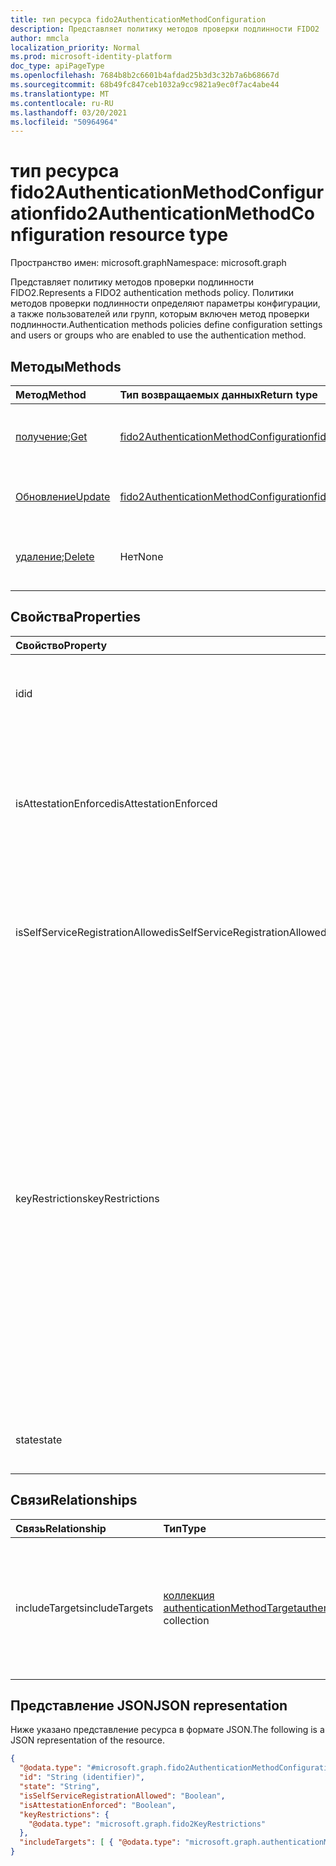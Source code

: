 ```yaml
---
title: тип ресурса fido2AuthenticationMethodConfiguration
description: Представляет политику методов проверки подлинности FIDO2
author: mmcla
localization_priority: Normal
ms.prod: microsoft-identity-platform
doc_type: apiPageType
ms.openlocfilehash: 7684b8b2c6601b4afdad25b3d3c32b7a6b68667d
ms.sourcegitcommit: 68b49fc847ceb1032a9cc9821a9ec0f7ac4abe44
ms.translationtype: MT
ms.contentlocale: ru-RU
ms.lasthandoff: 03/20/2021
ms.locfileid: "50964964"
---
```

# <a name="fido2authenticationmethodconfiguration-resource-type"></a><span data-ttu-id="d82c7-103">тип ресурса fido2AuthenticationMethodConfiguration</span><span class="sxs-lookup"><span data-stu-id="d82c7-103">fido2AuthenticationMethodConfiguration resource type</span></span>

<span data-ttu-id="d82c7-104">Пространство имен: microsoft.graph</span><span class="sxs-lookup"><span data-stu-id="d82c7-104">Namespace: microsoft.graph</span></span>

<span data-ttu-id="d82c7-105">Представляет политику методов проверки подлинности FIDO2.</span><span class="sxs-lookup"><span data-stu-id="d82c7-105">Represents a FIDO2 authentication methods policy.</span></span> <span data-ttu-id="d82c7-106">Политики методов проверки подлинности определяют параметры конфигурации, а также пользователей или групп, которым включен метод проверки подлинности.</span><span class="sxs-lookup"><span data-stu-id="d82c7-106">Authentication methods policies define configuration settings and users or groups who are enabled to use the authentication method.</span></span>


## <a name="methods"></a><span data-ttu-id="d82c7-107">Методы</span><span class="sxs-lookup"><span data-stu-id="d82c7-107">Methods</span></span>
|<span data-ttu-id="d82c7-108">Метод</span><span class="sxs-lookup"><span data-stu-id="d82c7-108">Method</span></span>|<span data-ttu-id="d82c7-109">Тип возвращаемых данных</span><span class="sxs-lookup"><span data-stu-id="d82c7-109">Return type</span></span>|<span data-ttu-id="d82c7-110">Описание</span><span class="sxs-lookup"><span data-stu-id="d82c7-110">Description</span></span>|
|:---|:---|:---|
|<span data-ttu-id="d82c7-111">[получение](../api/fido2authenticationmethodconfiguration-get.md);</span><span class="sxs-lookup"><span data-stu-id="d82c7-111">[Get](../api/fido2authenticationmethodconfiguration-get.md)</span></span>|[<span data-ttu-id="d82c7-112">fido2AuthenticationMethodConfiguration</span><span class="sxs-lookup"><span data-stu-id="d82c7-112">fido2AuthenticationMethodConfiguration</span></span>](../resources/fido2authenticationmethodconfiguration.md)|<span data-ttu-id="d82c7-113">Ознакомьтесь с свойствами и отношениями объекта fido2AuthenticationMethodConfiguration.</span><span class="sxs-lookup"><span data-stu-id="d82c7-113">Read the properties and relationships of a fido2AuthenticationMethodConfiguration object.</span></span>|
|[<span data-ttu-id="d82c7-114">Обновление</span><span class="sxs-lookup"><span data-stu-id="d82c7-114">Update</span></span>](../api/fido2authenticationmethodconfiguration-update.md)|[<span data-ttu-id="d82c7-115">fido2AuthenticationMethodConfiguration</span><span class="sxs-lookup"><span data-stu-id="d82c7-115">fido2AuthenticationMethodConfiguration</span></span>](../resources/fido2authenticationmethodconfiguration.md)|<span data-ttu-id="d82c7-116">Обновление свойств объекта fido2AuthenticationMethodConfiguration.</span><span class="sxs-lookup"><span data-stu-id="d82c7-116">Update the properties of a fido2AuthenticationMethodConfiguration object.</span></span>|
|<span data-ttu-id="d82c7-117">[удаление](../api/fido2authenticationmethodconfiguration-delete.md);</span><span class="sxs-lookup"><span data-stu-id="d82c7-117">[Delete](../api/fido2authenticationmethodconfiguration-delete.md)</span></span>|<span data-ttu-id="d82c7-118">Нет</span><span class="sxs-lookup"><span data-stu-id="d82c7-118">None</span></span>|<span data-ttu-id="d82c7-119">Возвращает объект fido2AuthenticationMethodConfiguration к конфигурации по умолчанию.</span><span class="sxs-lookup"><span data-stu-id="d82c7-119">Reverts the fido2AuthenticationMethodConfiguration object to its default configuration.</span></span>|


## <a name="properties"></a><span data-ttu-id="d82c7-120">Свойства</span><span class="sxs-lookup"><span data-stu-id="d82c7-120">Properties</span></span>
|<span data-ttu-id="d82c7-121">Свойство</span><span class="sxs-lookup"><span data-stu-id="d82c7-121">Property</span></span>|<span data-ttu-id="d82c7-122">Тип</span><span class="sxs-lookup"><span data-stu-id="d82c7-122">Type</span></span>|<span data-ttu-id="d82c7-123">Описание</span><span class="sxs-lookup"><span data-stu-id="d82c7-123">Description</span></span>|
|:---|:---|:---|
|<span data-ttu-id="d82c7-124">id</span><span class="sxs-lookup"><span data-stu-id="d82c7-124">id</span></span>|<span data-ttu-id="d82c7-125">String</span><span class="sxs-lookup"><span data-stu-id="d82c7-125">String</span></span>|<span data-ttu-id="d82c7-126">Идентификатор политики метода проверки подлинности.</span><span class="sxs-lookup"><span data-stu-id="d82c7-126">The authentication method policy identifier.</span></span>|
|<span data-ttu-id="d82c7-127">isAttestationEnforced</span><span class="sxs-lookup"><span data-stu-id="d82c7-127">isAttestationEnforced</span></span>|<span data-ttu-id="d82c7-128">Boolean</span><span class="sxs-lookup"><span data-stu-id="d82c7-128">Boolean</span></span>|<span data-ttu-id="d82c7-129">Определяет, необходимо ли применять проверку для регистрации ключей безопасности FIDO2.</span><span class="sxs-lookup"><span data-stu-id="d82c7-129">Determines whether attestation must be enforced for FIDO2 security key registration.</span></span>|
|<span data-ttu-id="d82c7-130">isSelfServiceRegistrationAllowed</span><span class="sxs-lookup"><span data-stu-id="d82c7-130">isSelfServiceRegistrationAllowed</span></span>|<span data-ttu-id="d82c7-131">Boolean</span><span class="sxs-lookup"><span data-stu-id="d82c7-131">Boolean</span></span>|<span data-ttu-id="d82c7-132">Определяет, могут ли пользователи зарегистрировать новые ключи безопасности FIDO2.</span><span class="sxs-lookup"><span data-stu-id="d82c7-132">Determines if users can register new FIDO2 security keys.</span></span>|
|<span data-ttu-id="d82c7-133">keyRestrictions</span><span class="sxs-lookup"><span data-stu-id="d82c7-133">keyRestrictions</span></span>|[<span data-ttu-id="d82c7-134">fido2KeyRestrictions</span><span class="sxs-lookup"><span data-stu-id="d82c7-134">fido2KeyRestrictions</span></span>](../resources/fido2keyrestrictions.md)|<span data-ttu-id="d82c7-135">Контролирует, применяются ли ключевые ограничения для ключей безопасности FIDO2, разрешая или отменить определенные типы ключей, определенных GUID проверки подлинности (AAGUID), идентификатором, который указывает тип (например, сделать и модель) аутентиста.</span><span class="sxs-lookup"><span data-stu-id="d82c7-135">Controls whether key restrictions are enforced on FIDO2 security keys, either allowing or disallowing certain key types as defined by Authenticator Attestation GUID (AAGUID), an identifier that indicates the type (e.g. make and model) of the authenticator.</span></span>|
|<span data-ttu-id="d82c7-136">state</span><span class="sxs-lookup"><span data-stu-id="d82c7-136">state</span></span>|<span data-ttu-id="d82c7-137">authenticationMethodState</span><span class="sxs-lookup"><span data-stu-id="d82c7-137">authenticationMethodState</span></span>|<span data-ttu-id="d82c7-138">Возможные значения: `enabled`, `disabled`.</span><span class="sxs-lookup"><span data-stu-id="d82c7-138">Possible values are: `enabled`, `disabled`.</span></span>|

## <a name="relationships"></a><span data-ttu-id="d82c7-139">Связи</span><span class="sxs-lookup"><span data-stu-id="d82c7-139">Relationships</span></span>
|<span data-ttu-id="d82c7-140">Связь</span><span class="sxs-lookup"><span data-stu-id="d82c7-140">Relationship</span></span>|<span data-ttu-id="d82c7-141">Тип</span><span class="sxs-lookup"><span data-stu-id="d82c7-141">Type</span></span>|<span data-ttu-id="d82c7-142">Описание</span><span class="sxs-lookup"><span data-stu-id="d82c7-142">Description</span></span>|
|:---|:---|:---|
|<span data-ttu-id="d82c7-143">includeTargets</span><span class="sxs-lookup"><span data-stu-id="d82c7-143">includeTargets</span></span>|<span data-ttu-id="d82c7-144">[коллекция authenticationMethodTarget](../resources/authenticationmethodtarget.md)</span><span class="sxs-lookup"><span data-stu-id="d82c7-144">[authenticationMethodTarget](../resources/authenticationmethodtarget.md) collection</span></span>|<span data-ttu-id="d82c7-145">Коллекция пользователей или групп, которые могут использовать метод проверки подлинности.</span><span class="sxs-lookup"><span data-stu-id="d82c7-145">A collection of users or groups who are enabled to use the authentication method.</span></span>|

## <a name="json-representation"></a><span data-ttu-id="d82c7-146">Представление JSON</span><span class="sxs-lookup"><span data-stu-id="d82c7-146">JSON representation</span></span>
<span data-ttu-id="d82c7-147">Ниже указано представление ресурса в формате JSON.</span><span class="sxs-lookup"><span data-stu-id="d82c7-147">The following is a JSON representation of the resource.</span></span>
<!-- {
  "blockType": "resource",
  "keyProperty": "id",
  "@odata.type": "microsoft.graph.fido2AuthenticationMethodConfiguration",
  "baseType": "microsoft.graph.authenticationMethodConfiguration",
  "openType": false
}
-->
``` json
{
  "@odata.type": "#microsoft.graph.fido2AuthenticationMethodConfiguration",
  "id": "String (identifier)",
  "state": "String",
  "isSelfServiceRegistrationAllowed": "Boolean",
  "isAttestationEnforced": "Boolean",
  "keyRestrictions": {
    "@odata.type": "microsoft.graph.fido2KeyRestrictions"
  },
  "includeTargets": [ { "@odata.type": "microsoft.graph.authenticationMethodTarget" } ]
}
```

